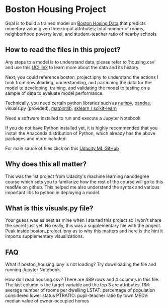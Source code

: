 # Boston Housing Project

Goal is to build a trained model on [Boston Hosing Data](https://archive.ics.uci.edu/ml/machine-learning-databases/housing/) that predicts monetary value given three input attributes; total number of rooms, neighborhood poverty level, and student-teacher ratio of nearby schools

## How to read the files in this project?

Any steps to a model is to understand data, please refer to 'housing.csv' and use this [UCI link](https://archive.ics.uci.edu/ml/machine-learning-databases/housing/housing.names) to learn more about the data and its history.

Next, you could reference boston_project.ipny to understand the actions I took from downloading, understanding, and partioning the data for the model to developing, training, and validating the model to testing on a sample of data to evaluate model performance. 

Technically, you need certain python libraries such as [numpy](https://github.com/numpy/numpy), [pandas](https://github.com/pandas-dev/pandas), visuals.py (provided), [matplotlib](), [sklearn / scikit-learn](https://github.com/scikit-learn/scikit-learn)

Need a software installed to run and execute a Jupyter Notebook

If you do not have Python installed yet, it is highly recommended that you install the Anaconda distribution of Python, which already has the above packages and more included. 

For main sauce of files click on this [Udacity ML GitHub](https://github.com/udacity/machine-learning/tree/master/projects/boston_housing)

## **Why does this all matter?**

This was the 1st project from Udacity's machine learning nanodegree course which sets you to familarize how the rest of the course will go to this readMe on github. This helped me also understand the syntax and various important libs to python in deploying a model.


## What is this visuals.py file?

Your guess was as best as mine when I started this project so I won't share the secret just yet. No really, this was a supplementary file with the project. Peak inside boston_project.ipny as to why this matters and here is the hint it imports supplementary visualizations.

## FAQ

What if boston_housing.ipny is not loading? Try downloading the file and running Jupyter Notebook.

How do I read housing.csv?
There are 489 rows and 4 columns in this file. The last column is the target variable and the top 3 are attributes.
    RM: average number of rooms per dwelling
    LSTAT: percentage of population considered lower status
    PTRATIO: pupil-teacher ratio by town
    MEDV: median value of owner-occupied homes

